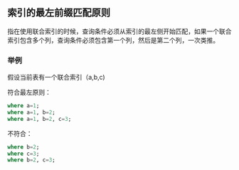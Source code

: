 ## 索引的最左前缀匹配原则

指在使用联合索引的时候，查询条件必须从索引的最左侧开始匹配，如果一个联合索引包含多个列，查询条件必须包含第一个列，然后是第二个列，一次类推。

### 举例

假设当前表有一个联合索引（a,b,c)

符合最左原则：

``` sql
where a=1;
where a=1, b=2;
where a=1, b=2, c=3;
```

不符合：

``` sql
where b=2;
where c=3;
where b=2, c=3;
```

